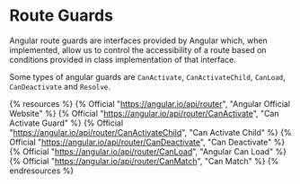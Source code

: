 # Route Guards

Angular route guards are interfaces provided by Angular which, when implemented, allow us to control the accessibility of a route based on conditions provided in class implementation of that interface.

Some types of angular guards are `CanActivate`, `CanActivateChild`, `CanLoad`, `CanDeactivate` and `Resolve`.

{% resources %}
  {% Official "https://angular.io/api/router", "Angular Official Website" %}
  {% Official "https://angular.io/api/router/CanActivate", "Can Activate Guard" %}
  {% Official "https://angular.io/api/router/CanActivateChild", "Can Activate Child" %}
  {% Official "https://angular.io/api/router/CanDeactivate", "Can Deactivate" %}
  {% Official "https://angular.io/api/router/CanLoad", "Angular Can Load" %}
  {% Official "https://angular.io/api/router/CanMatch", "Can Match" %}
{% endresources %}
